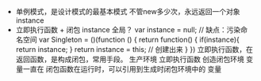- 单例模式，是设计模式的最基本模式
不管new多少次，永远返回一个对象
instance
- 立即执行函数 + 闭包
instance 全局？
var instance = null; // 缺点：污染命名空间
var Singleton = ()(function () {
    return function() {
        if(instance){
            return instance;
        }
        return instance = this; // 创建出来
    }
})
立即执行函数，在返回函数，是构成闭包，常用手段。
生产环境 立即执行函数  创造闭包环境 变量一直在
闭包函数在运行时，可以引用到生成时闭包环境中的
变量